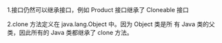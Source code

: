 1.接口仍然可以继承接口，例如 Product 接口继承了 Cloneable 接口

2.clone 方法定义在 java.lang.Object 中。因为 Object 类是所
有 Java 类的父类，因此所有的 Java 类都继承了 clone 方法。
